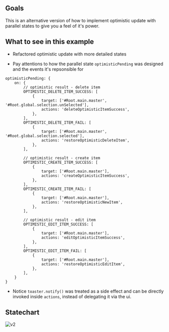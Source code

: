 
## Goals

This is an alternative version of how to implement optimistic update with parallel states to give you a feel of it's power.

## What to see in this example

- Refactored optimistic update with more detailed states

- Pay attentions to how the parallel state `optimisticPending` was designed and the events it's repsonsible for

```
optimisticPending: {
	on: {
		// optimistic result - delete item
		OPTIMISTIC_DELETE_ITEM_SUCCESS: [
			{
				target: ['#Root.main.master', '#Root.global.selection.unSelected'],
				actions: 'deleteOptimisticItemSuccess',
			},
		],
		OPTIMISTIC_DELETE_ITEM_FAIL: [
			{
				target: ['#Root.main.master', '#Root.global.selection.selected'],
				actions: 'restoreOptimisticDeleteItem',
			},
		],

		// optimistic result - create item
		OPTIMISTIC_CREATE_ITEM_SUCCESS: [
			{
				target: ['#Root.main.master'],
				actions: 'createOptimisticItemSuccess',
			},
		],
		OPTIMISTIC_CREATE_ITEM_FAIL: [
			{
				target: ['#Root.main.master'],
				actions: 'restoreOptimisticNewItem',
			},
		],

		// optimistic result - edit item
		OPTIMISTIC_EDIT_ITEM_SUCCESS: [
			{
				target: ['#Root.main.master'],
				actions: 'editOptimisticItemSuccess',
			},
		],
		OPTIMISTIC_EDIT_ITEM_FAIL: [
			{
				target: ['#Root.main.master'],
				actions: 'restoreOptimisticEditItem',
			},
		],
	}
}
```

- Notice `toaster.notify()` was treated as a side effect and can be directly invoked inside `actions`, instead of delegating it via the ui.


## Statechart

![v2](https://user-images.githubusercontent.com/325936/65810692-f96ae680-e1df-11e9-9040-7ba0c3113abd.png)


